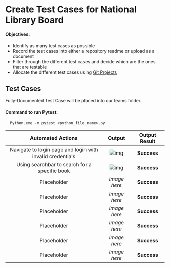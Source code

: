 # Create Test Cases for National Library Board

#### Objectives:

- Identify as many test cases as possible
- Record the test cases into either a repository readme or upload as a document
- Filter through the different test cases and decide which are the ones that are testable
- Allocate the different test cases using [Git Projects](https://github.com/DevOps-Team4-2022/DevOps_Oct2022_Team4_Week3/projects?query=is%3Aopen)

## Test Cases

Fully-Documented Test Case will be placed into our teams folder.
 
#### Command to run Pytest:

```http
  Python.exe -m pytest <python_file_name>.py
```
| Automated Actions | Output | Output Result |
| :-: | :-: | :-: |
| Navigate to login page and login with invalid credentials | ![img](https://i.imgur.com/897RBUZ.png) | **Success** | 
| Using searchbar to search for a specific book | ![img](https://i.imgur.com/2ue7EIk.png) | **Success** |
| Placeholder | *Image here* | **Success** |
| Placeholder | *Image here* | **Success** |
| Placeholder | *Image here* | **Success** |
| Placeholder | *Image here* | **Success** |
| Placeholder | *Image here* | **Success** |
| Placeholder | *Image here* | **Success** |
